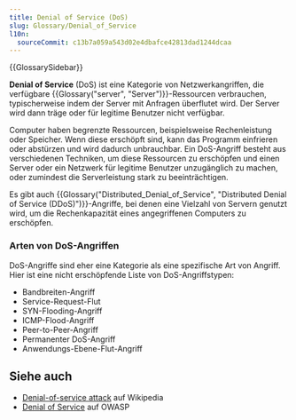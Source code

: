```yaml
---
title: Denial of Service (DoS)
slug: Glossary/Denial_of_Service
l10n:
  sourceCommit: c13b7a059a543d02e4dbafce42813dad1244dcaa
---
```


{{GlossarySidebar}}

**Denial of Service** (DoS) ist eine Kategorie von Netzwerkangriffen, die verfügbare {{Glossary("server", "Server")}}-Ressourcen verbrauchen, typischerweise indem der Server mit Anfragen überflutet wird. Der Server wird dann träge oder für legitime Benutzer nicht verfügbar.

Computer haben begrenzte Ressourcen, beispielsweise Rechenleistung oder Speicher. Wenn diese erschöpft sind, kann das Programm einfrieren oder abstürzen und wird dadurch unbrauchbar. Ein DoS-Angriff besteht aus verschiedenen Techniken, um diese Ressourcen zu erschöpfen und einen Server oder ein Netzwerk für legitime Benutzer unzugänglich zu machen, oder zumindest die Serverleistung stark zu beeinträchtigen.

Es gibt auch {{Glossary("Distributed_Denial_of_Service", "Distributed Denial of Service (DDoS)")}}-Angriffe, bei denen eine Vielzahl von Servern genutzt wird, um die Rechenkapazität eines angegriffenen Computers zu erschöpfen.

### Arten von DoS-Angriffen

DoS-Angriffe sind eher eine Kategorie als eine spezifische Art von Angriff. Hier ist eine nicht erschöpfende Liste von DoS-Angriffstypen:

- Bandbreiten-Angriff
- Service-Request-Flut
- SYN-Flooding-Angriff
- ICMP-Flood-Angriff
- Peer-to-Peer-Angriff
- Permanenter DoS-Angriff
- Anwendungs-Ebene-Flut-Angriff

## Siehe auch

- [Denial-of-service attack](https://en.wikipedia.org/wiki/Denial-of-service_attack) auf Wikipedia
- [Denial of Service](https://owasp.org/www-community/attacks/Denial_of_Service) auf OWASP
